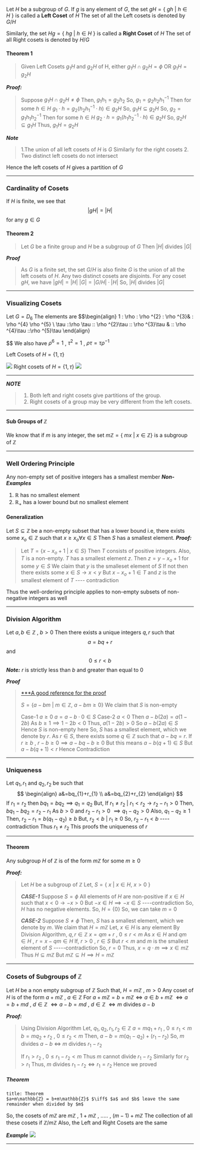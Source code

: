 Let $H$ be a subgroup of $G$. If $g$ is any element of $G$, the set
$gH = \{ \:gh  \: | \: h \in H \: \}$
is called a **Left Coset** of $H$
The set of all the Left cosets is denoted by $G/H$

Similarly, the set 
$Hg = \{\: hg \: | \: h \in H \: \}$
is called a **Right Coset** of $H$ 
The set of all Right cosets is denoted by $H/G$

#### Theorem 1
> Given Left Cosets $g_{1}H$ and $g_{2}H$ of H,
> either
> $g_{1}H \cap g_{2}H = \phi$
> OR
> $g_{1}H = g_{2}H$

***Proof:***

>Suppose $g_{1}H \cap g_{2}H \neq \phi$
>Then, $g_{1}h_{1} = g_{2}h_{2}$
>So, $g_{1}=g_{2}h_{2}h_{1}^{-1}$
>Then for some $h \in H$ 
>	$g_{1}\cdot h=g_{2}(h_{2}h_{1}^{-1}\cdot h) \in g_{2}H$
>So,
>	$g_{1}H \subseteq g_{2}H$
>So, $g_{2}=g_{1}h_{1}h_{2}^{-1}$
>Then for some $h \in H$ 
>	$g_{2}\cdot h=g_{1}(h_{1}h_{2}^{-1}\cdot h) \in g_{2}H$
>So,
>	$g_{2}H \subseteq g_{1}H$
>Thus,
>	$g_{1}H=g_{2}H$

***Note***

>1.The union of all left cosets of $H$ is $G$
>   Similarly for the right cosets
>2. Two distinct left cosets do not intersect

Hence the left cosets of $H$ gives a partition of $G$

----------------------------------------

### Cardinality of Cosets

If $H$ is finite, we see that
$$
|gH| = |H|
$$
for any $g \in G$

#### Theorem 2

> Let $G$ be a finite group and $H$ be a subgroup of $G$
> Then $|H|$ divides $|G|$

***Proof***

>As $G$ is a finite set, the set $G/H$ is also finite
>$G$ is the union of all the left cosets of $H$. Any two distinct cosets are disjoints.
>For any coset $gH$, we have 
>	$|gH| = |H|$
>	$|G| = |G/H| \cdot |H|$
> So, $|H|$ divides $|G|$

-------------------------

### Visualizing Cosets
Let $G=D_{6}$
The elements are
$$\begin{align}
1 \: \rho \: \rho ^{2} \: \rho ^{3}& \: \rho ^{4} \rho ^{5}  \\
\tau \:\:\rho \tau \:\: \rho ^{2}\tau \:\: \rho ^{3}\tau & \:\: \rho ^{4}\tau \:\:\rho ^{5}\tau
\end{align}

$$
We also have
$\rho ^{6}=1$ , $\tau ^{2}=1$ , $\rho \tau = \tau \rho ^{-1}$

Left Cosets of $H=\{1, \tau \}$

![](https://i.imgur.com/RD5X2r9.png)
Right cosets of $H=\{1 , \tau \}$
![](https://i.imgur.com/7z1XvwA.png)
****

***NOTE***

> 1. Both left and right cosets give partitions of the group.
> 2. Right cosets of a group may be very different from the left cosets.

-------------------------------

#### Sub Groups of $\mathbb{Z}$

We know that if $m$ is any integer, the set 
	$m\mathbb{Z} = \{ \:mx \: | \: x\in \mathbb{Z} \}$
is a subgroup of $\mathbb{Z}$

----------------------------------------------

### Well Ordering Principle

Any non-empty set of positive integers has a smallest member
***Non-Examples***
1. $\mathbb{R}$ has no smallest element
2. $\mathbb{R}_{+}$ has a lower bound but no smallest element

#### Generalization
Let $S \subseteq \mathbb{Z}$ be a non-empty subset that has a lower bound
i.e, there exists some $x_{o} \in \mathbb{Z}$ such that $x \geq x_{o} \forall x \in S$ 
Then $S$ has a smallest element.
***Proof:***

> Let $T = \{x-x_{o}+1 \: | \: x \in S \}$
> Then $T$ consists of positive integers. Also, $T$ is a non-empty.
> $T$ has a smallest element $z$. Then $z=y-x_{o}+1$ for some $y \in S$
> We claim that $y$ is the smalleset element of $S$
> If not then there exists some $x \in S \rightarrow x <y$
> But $x-x_{o}+1 \in T$ and $z$ is the smallest element of $T$  ---- contradiction
> 

Thus the well-ordering principle applies to non-empty subsets of  non-negative integers as well

-----------------------------------------
### Division Algorithm

Let $a,b \in \mathbb{Z}$ , $b > 0$ 
Then there exists a unique integers $q,r$ such that
$$a=bq+r
$$
and
$$
0 \leq r < b
$$
***Note:*** 
$r$ is strictly less than $b$ and greater than equal to $0$

***Proof***
> [***A good reference for the proof](https://math.hawaii.edu/~lee/courses/Division.pdf)
> 
> $S= \{ a-bm \: | \: m \in \mathbb{Z} , \: a-bm \geq 0\}$
> We claim that $S$ is non-empty
> 
> Case-1
> 	$a \geq 0$
> 	$a=a-b \cdot 0 \in S$
>  Case-2
> 	 $a <0$
> 	 Then $a-b(2a)=a(1-2b)$
> 	 As $b\geq1 \implies 1-2b < 0$
> 	 Thus, $a(1-2b) > 0$
> 	 So $a-b(2a) \in S$
> 	 Hence $S$ is non-empty here
> 	 So, $S$ has a smallest element, which we denote by $r$.
> 	 As $r \in S$, there exists some $q \in \mathbb{Z}$ such that $a-bq=r$.
> 		 If $r\geq b$ , $r-b \geq 0 \implies a-bq-b\geq {0}$
> 	 But this means $a-b(q+1) \in S$
> 	 But $a-b(q+1)<r$
> 	 Hence Contradiction

--------------------------------------

### Uniqueness
Let $q_{1}, r_{1}$ and $q_{2}, r_{2}$ be such that
$$
\begin{align}
a&=bq_{1}+r_{1} \\
a&=bq_{2}+r_{2}
\end{align}
$$
If $r_{1}=r_{2}$ then $bq_{1}=bq_{2} \implies q_{1}=q_{2}$
But,
If $r_{1}\neq r_{2}$ |  $r_{1} < r_{2} \rightarrow r_{2}-r_{1} >0$
Then,
$bq_{1}-bq_{2}=r_{2}-r_{1}$
As $b>0$ and $r_{2}-r_{1}>0$ $\implies q_{1}-q_{2} > 0$
Also, $q_{1}-q_{2} \geq 1$
Then, $r_{2}-r_{1} = b(q_{1}-q_{2}) \geq b$
But,
$r_{2}<b$  | $r_{1}\geq 0$
So, $r_{2}-r_{1} < b$                      ----contradiction
Thus
$r_{1} \neq r_{2}$
This proofs the uniqueness of $r$

---------------------------------

#### Theorem
Any subgroup $H$ of $\mathbb{Z}$ is of the form $m\mathbb{Z}$ for some $m\geq 0$

***Proof:***
> Let $H$ be a subgroup of $\mathbb{Z}$
> Let,
> 	$S = \{\: x \: | \: x \in H, \: x >0 \: \}$
> 
> ***CASE-1***
> 	Suppose $S=\phi$
> 	All elements of $H$ are non-positive
> 	if $x \in H$ such that $x <0 \rightarrow -x >0$
> 	But $-x \in H \implies -x \in S$              ----contradiction
> 	So, $H$ has no negative elements.
> 	So, $H = \{0\}$
> 	So, we can take $m=0$
> 
>***CASE-2***
> 	Suppose $S \neq \phi$
> 	Then, $S$ has a smallest element, which we denote by $m$.
> 	We claim that $H=m\mathbb{Z}$
> 	Let, $x \in H$ is any element
> 	By Division Algorithm, $q,r \in \mathbb{Z}$
> 	$x= qm + r$ , $0 \leq r  < m$
> 	As $x \in H$ and $qm \in H$ , 
> 	$r = x-qm \in H$
> 	If, $r > 0$ , $r \in S$
> 	But $r <m$ and $m$ is the smallest element of $S$     -----contradiction
> 	So, $r=0$
> 	Thus, $x=q\cdot m \implies x \in m\mathbb{Z}$
> 	Thus $H \subseteq m\mathbb{Z}$
> 	But $m\mathbb{Z} \subseteq H \implies H = m\mathbb{Z}$

----------------------------------------------

### Cosets of Subgroups of $\mathbb{Z}$

Let $H$ be a non empty subgroup of $\mathbb{Z}$
Such that, 
$H = m\mathbb{Z}$     ,    $m>0$
Any coset of $H$ is of the form $a+m\mathbb{Z}$ , $a \in \mathbb{Z}$
For $a+m\mathbb{Z} = b+m\mathbb{Z} \iff a\in b+m\mathbb{Z}$
$\iff a=b+md$   ,   $d \in \mathbb{Z}$
$\iff a-b = md$   ,   $d \in \mathbb{Z}$
$\iff m$ divides $a-b$

***Proof:***

>Using Division Algorithm
>Let, $q_{1},q_{2},r_{1},r_{2} \in \mathbb{Z}$
>$a=mq_{1}+r_{1}$      ,     $0\leq r_{1} < m$
>$b=mq_{2}+r_{2}$      ,     $0 \leq r_{2} <m$
>Then, 
>	$a-b = m(q_{1}-q_{2})+(r_{1}-r_{2})$
>So,
>	$m$ divides $a-b$   $\iff$   $m$ divides $r_{1}-r_{2}$
>
>If $r_{1}>r_{2}$  ,  $0\leq r_{1}-r_{2}<m$ 
>Thus $m$ cannot divide $r_{1}-r_{2}$
>Similarly for $r_{2}>r_{1}$
>Thus, 
>	$m$ divides $r_{1}-r_{2} \iff r_{1}=r_{2}$
>Hence we proved

##### Theorem

```ad-note
title: Theorem
$a+m\mathbb{Z} = b+m\mathbb{Z}$ $\iff$ $a$ and $b$ leave the same remainder when divided by $m$
```

So, the cosets of $m\mathbb{Z}$ are 
$m\mathbb{Z}$ , $1+m\mathbb{Z}$ , ..... , $(m-1)+m\mathbb{Z}$
The collection of all these cosets if $\mathbb{Z}/m\mathbb{Z}$
Also, the Left and Right Cosets are the same 

***Example***
![](https://i.imgur.com/zuuSvc0.png)

------------------------------------------------

